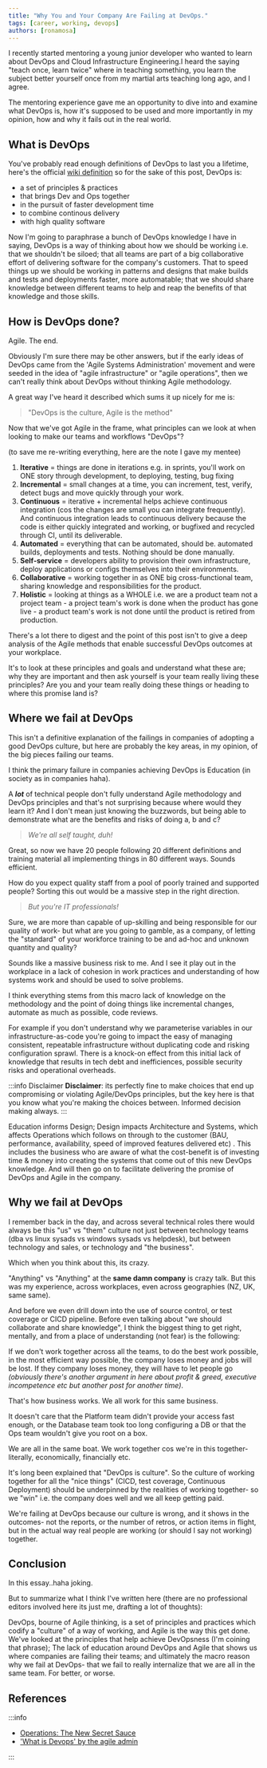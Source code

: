 ```yaml
---
title: "Why You and Your Company Are Failing at DevOps."
tags: [career, working, devops]
authors: [ronamosa]
---
```



I recently started mentoring a young junior developer who wanted to learn about DevOps and Cloud Infrastructure Engineering.I heard the saying "teach once, learn twice" where in teaching something, you learn the subject better yourself once from my martial arts teaching long ago, and I agree.

The mentoring experience gave me an opportunity to dive into and examine what DevOps is, how it's supposed to be used and more importantly in my opinion, how and why it fails out in the real world.

<!--truncate-->

## What is DevOps

You've probably read enough definitions of DevOps to last you a lifetime, here's the official [wiki definition](https://en.wikipedia.org/wiki/DevOps) so for the sake of this post, DevOps is:

* a set of principles & practices
* that brings Dev and Ops together
* in the pursuit of faster development time
* to combine continous delivery
* with high quality software

Now I'm going to paraphrase a bunch of DevOps knowledge I have in saying, DevOps is a way of thinking about how we should be working i.e. that we shouldn't be siloed; that all teams are part of a big collaborative effort of delivering software for the company's customers. That to speed things up we should be working in patterns and designs that make builds and tests and deployments faster, more automatable; that we should share knowledge between different teams to help and reap the benefits of that knowledge and those skills.

## How is DevOps done?

Agile. The end.

Obviously I'm sure there may be other answers, but if the early ideas of DevOps came from the 'Agile Systems Administration' movement and were seeded in the idea of "agile infrastructure" or "agile operations", then we can't really think about DevOps without thinking Agile methodology.

A great way I've heard it described which sums it up nicely for me is:

>"DevOps is the culture, Agile is the method"

Now that we've got Agile in the frame, what principles can we look at when looking to make our teams and workflows "DevOps"?

(to save me re-writing everything, here are the note I gave my mentee)

1. **Iterative** = things are done in iterations e.g. in sprints, you'll work on ONE story through development, to deploying, testing, bug fixing
2. **Incremental** =  small changes at a time, you can increment, test, verify, detect bugs and move quickly through your work.
3. **Continuous** = iterative + incremental helps achieve continuous integration (cos the changes are small you can integrate frequently). And continuous integration leads to continuous delivery because the code is either quickly integrated and working, or bugfixed and recycled through CI, until its deliverable.
4. **Automated** = everything that can be automated, should be. automated builds, deployments and tests. Nothing should be done manually.
5. **Self-service** = developers ability to provision their own infrastructure, deploy applications or configs themselves into their environments.
6. **Collaborative** = working together in as ONE big cross-functional team, sharing knowledge and responsibilities for the product.
7. **Holistic** = looking at things as a WHOLE i.e. we are a product team not a project team - a project team's work is done when the product has gone live - a product team's work is not done until the product is retired from production.

There's a lot there to digest and the point of this post isn't to give a deep analysis of the Agile methods that enable successful DevOps outcomes at your workplace.

It's to look at these principles and goals and understand what these are; why they are important and then ask yourself is your team really living these principles? Are you and your team really doing these things or heading to where this promise land is?

## Where we fail at DevOps

This isn't a definitive explanation of the failings in companies of adopting a good DevOps culture, but here are probably the key areas, in my opinion, of the big pieces failing our teams.

I think the primary failure in companies achieving DevOps is Education (in society as in companies haha).

A _**lot**_ of technical people don't fully understand Agile methodology and DevOps principles and that's not surprising because where would they learn it? And I don't mean just knowing the buzzwords, but being able to demonstrate what are the benefits and risks of doing a, b and c?

>_We're all self taught, duh!_

Great, so now we have 20 people following 20 different definitions and training material all implementing things in 80 different ways. Sounds efficient.

How do you expect quality staff from a pool of poorly trained and supported people? Sorting this out would be a massive step in the right direction.

>_But you're IT professionals!_

Sure, we are more than capable of up-skilling and being responsible for our quality of work- but what are you going to gamble, as a company, of letting the "standard" of your workforce training to be and ad-hoc and unknown quantity and quality?

Sounds like a massive business risk to me. And I see it play out in the workplace in a lack of cohesion in work practices and understanding of how systems work and should be used to solve problems.

I think everything stems from this macro lack of knowledge on the methodology and the point of doing things like incremental changes, automate as much as possible, code reviews.

For example if you don't understand why we parameterise variables in our infrastructure-as-code you're going to impact the easy of managing consistent, repeatable infrastructure without duplicating code and risking configuration sprawl. There is a knock-on effect from this initial lack of knowledge that results in tech debt and inefficiences, possible security risks and operational overheads.

:::info Disclaimer
**Disclaimer**: its perfectly fine to make choices that end up compromising or violating Agile/DevOps principles, but the key here is that you know what you're making the choices between. Informed decision making always.
:::

Education informs Design; Design impacts Architecture and Systems, which affects Operations which follows on through to the customer (BAU, performance, availability, speed of improved features delivered etc) . This includes the business who are aware of what the cost-benefit is of investing time & money into creating the systems that come out of this new DevOps knowledge. And will then go on to facilitate delivering the promise of DevOps and Agile in the company.

## Why we fail at DevOps

I remember back in the day, and across several technical roles there would always be this "us" vs "them" culture not just between technology teams (dba vs linux sysads vs windows sysads vs helpdesk), but between technology and sales, or technology and "the business".

Which when you think about this, its crazy.

"Anything" vs "Anything" at the **same damn company** is crazy talk. But this was my experience, across workplaces, even across geographies (NZ, UK, same same).

And before we even drill down into the use of source control, or test coverage or CICD pipeline. Before even talking about "we should collaborate and share knowledge", I think the biggest thing to get right, mentally, and from a place of understanding (not fear) is the following:

If we don't work together across all the teams, to do the best work possible, in the most efficient way possible, the company loses money and jobs will be lost. If they company loses money, they will have to let people go _(obviously there's another argument in here about profit & greed, executive incompetence etc but another post for another time)_.

That's how business works. We all work for this same business.

It doesn't care that the Platform team didn't provide your access fast enough, or the Database team took too long configuring a DB or that the Ops team wouldn't give you root on a box.

We are all in the same boat. We work together cos we're in this together- literally, economically, financially etc.

It's long been explained that "DevOps is culture". So the culture of working together for all the "nice things" (CICD, test coverage, Continuous Deployment) should be underpinned by the realities of working together- so we "win" i.e. the company does well and we all keep getting paid.

We're failing at DevOps because our culture is wrong, and it shows in the outcomes- not the reports, or the number of retros, or action items in flight, but in the actual way real people are working (or should I say not working) together.

## Conclusion

In this essay..haha joking.

But to summarize what I think I've written here (there are no professional editors involved here its just me, drafting a lot of thoughts):

DevOps, bourne of Agile thinking, is a set of principles and practices which codify a "culture" of a way of working, and Agile is the way this get done. We've looked at the principles that help achieve DevOpsness (I'm coining that phrase); The lack of education around DevOps and Agile that shows us where companies are failing their teams; and ultimately the macro reason why we fail at DevOps- that we fail to really internalize that we are all in the same team. For better, or worse.

## References

:::info

* [Operations: The New Secret Sauce](http://radar.oreilly.com/2006/07/operations-the-new-secret-sauc.html)
* ['What is Devops' by the agile admin](https://theagileadmin.com/what-is-devops/)

:::
